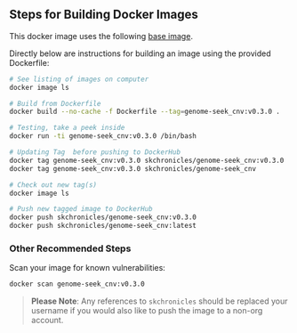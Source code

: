 ## Steps for Building Docker Images

This docker image uses the following [base image](https://github.com/OpenOmics/genome-seek/blob/main/docker/genome-seek/Dockerfile).

Directly below are instructions for building an image using the provided Dockerfile:

```bash
# See listing of images on computer
docker image ls

# Build from Dockerfile
docker build --no-cache -f Dockerfile --tag=genome-seek_cnv:v0.3.0 .

# Testing, take a peek inside
docker run -ti genome-seek_cnv:v0.3.0 /bin/bash

# Updating Tag  before pushing to DockerHub
docker tag genome-seek_cnv:v0.3.0 skchronicles/genome-seek_cnv:v0.3.0
docker tag genome-seek_cnv:v0.3.0 skchronicles/genome-seek_cnv         # latest

# Check out new tag(s)
docker image ls

# Push new tagged image to DockerHub
docker push skchronicles/genome-seek_cnv:v0.3.0
docker push skchronicles/genome-seek_cnv:latest
```

### Other Recommended Steps

Scan your image for known vulnerabilities:

```bash
docker scan genome-seek_cnv:v0.3.0
```

> **Please Note**: Any references to `skchronicles` should be replaced your username if you would also like to push the image to a non-org account.
